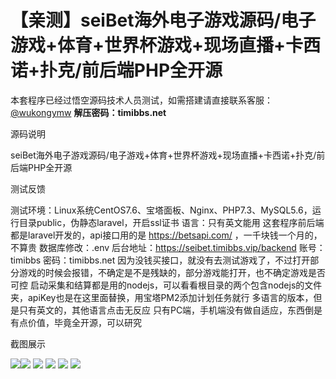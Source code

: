 # 【亲测】seiBet海外电子游戏源码/电子游戏+体育+世界杯游戏+现场直播+卡西诺+扑克/前后端PHP全开源

本套程序已经过悟空源码技术人员测试，如需搭建请直接联系客服：[@wukongymw](http://t.me/wukongymw)
**解压密码：timibbs.net**

源码说明

seiBet海外电子游戏源码/电子游戏+体育+世界杯游戏+现场直播+卡西诺+扑克/前后端PHP全开源

测试反馈

测试环境：Linux系统CentOS7.6、宝塔面板、Nginx、PHP7.3、MySQL5.6，运行目录public，伪静态laravel，开启ssl证书
语言：只有英文能用
这套程序前后端都是laravel开发的，api接口用的是 https://betsapi.com/ ，一千块钱一个月的，不算贵
数据库修改：.env
后台地址：https://seibet.timibbs.vip/backend
账号：timibbs
密码：timibbs.net
因为没钱买接口，就没有去测试游戏了，不过打开部分游戏的时候会报错，不确定是不是残缺的，部分游戏能打开，也不确定游戏是否可控
启动采集和结算都是用的nodejs，可以看看根目录的两个包含nodejs的文件夹，apiKey也是在这里面替换，用宝塔PM2添加计划任务就行
多语言的版本，但是只有英文的，其他语言点击无反应
只有PC端，手机端没有做自适应，东西倒是有点价值，毕竟全开源，可以研究

截图展示

[![](https://wukongymw.com/wp-content/uploads/2024/06/7b175b7d13d2388.png)](https://wukongymw.com/wp-content/uploads/2024/06/7b175b7d13d2388.png)[![](https://wukongymw.com/wp-content/uploads/2024/06/fef82f43605a27a.png)](https://wukongymw.com/wp-content/uploads/2024/06/fef82f43605a27a.png)
[![](https://wukongymw.com/wp-content/uploads/2024/06/7709074844199a2.png)](https://wukongymw.com/wp-content/uploads/2024/06/7709074844199a2.png)
[![](https://wukongymw.com/wp-content/uploads/2024/06/b0436d0733fbe8e.png)](https://wukongymw.com/wp-content/uploads/2024/06/b0436d0733fbe8e.png)
[![](https://wukongymw.com/wp-content/uploads/2024/06/444ad7646086a45.png)](https://wukongymw.com/wp-content/uploads/2024/06/444ad7646086a45.png)
[![](https://wukongymw.com/wp-content/uploads/2024/06/0de0cfdc305079e.png)](https://wukongymw.com/wp-content/uploads/2024/06/0de0cfdc305079e.png)